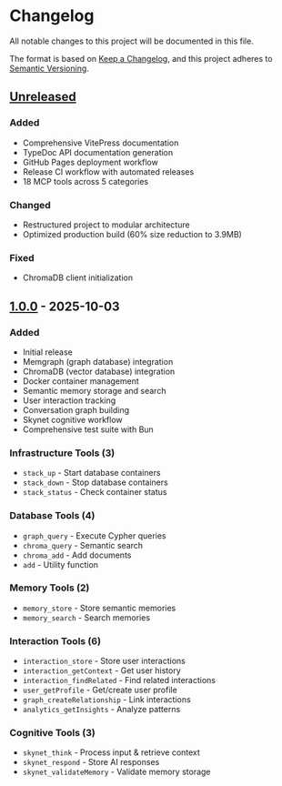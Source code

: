 # Changelog

All notable changes to this project will be documented in this file.

The format is based on [Keep a Changelog](https://keepachangelog.com/en/1.0.0/),
and this project adheres to [Semantic Versioning](https://semver.org/spec/v2.0.0.html).

## [Unreleased]

### Added
- Comprehensive VitePress documentation
- TypeDoc API documentation generation
- GitHub Pages deployment workflow
- Release CI workflow with automated releases
- 18 MCP tools across 5 categories

### Changed
- Restructured project to modular architecture
- Optimized production build (60% size reduction to 3.9MB)

### Fixed
- ChromaDB client initialization

## [1.0.0] - 2025-10-03

### Added
- Initial release
- Memgraph (graph database) integration
- ChromaDB (vector database) integration
- Docker container management
- Semantic memory storage and search
- User interaction tracking
- Conversation graph building
- Skynet cognitive workflow
- Comprehensive test suite with Bun

### Infrastructure Tools (3)
- `stack_up` - Start database containers
- `stack_down` - Stop database containers
- `stack_status` - Check container status

### Database Tools (4)
- `graph_query` - Execute Cypher queries
- `chroma_query` - Semantic search
- `chroma_add` - Add documents
- `add` - Utility function

### Memory Tools (2)
- `memory_store` - Store semantic memories
- `memory_search` - Search memories

### Interaction Tools (6)
- `interaction_store` - Store user interactions
- `interaction_getContext` - Get user history
- `interaction_findRelated` - Find related interactions
- `user_getProfile` - Get/create user profile
- `graph_createRelationship` - Link interactions
- `analytics_getInsights` - Analyze patterns

### Cognitive Tools (3)
- `skynet_think` - Process input & retrieve context
- `skynet_respond` - Store AI responses
- `skynet_validateMemory` - Validate memory storage

[Unreleased]: https://github.com/patgpt/skynet/compare/v1.0.0...HEAD
[1.0.0]: https://github.com/patgpt/skynet/releases/tag/v1.0.0
